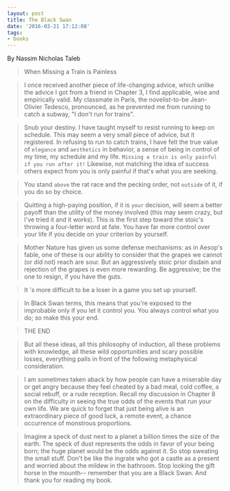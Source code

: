 ```yaml
---
layout: post
title: The Black Swan
date: '2016-03-21 17:12:08'
tags:
- books
---
```


By Nassim Nicholas Taleb

>When Missing a Train is Painless

>I once received another piece of life-changing advice, which unlike the advice I got from a friend in Chapter 3, I find applicable, wise and empirically valid. My classmate in Paris, the novelist-to-be Jean-Olivier Tedesco, pronounced, as he prevented me from running to catch a subway, "I don't run for trains". 

>Snub your destiny. I have taught myself to resist running to keep on schedule. This may seem a very small piece of advice, but it registered. In refusing to run to catch trains, I have felt the true value of `elegance` and `aesthetics` in behavior, a sense of being in control of my time, my schedule and my life. `Missing a train is only painful if you run after it!` Likewise, not matching the idea of success others expect from you is only painful if that's what you are seeking. 

>You stand `above` the rat race and the pecking order, not `outside` of it, if you do so by choice. 

>Quitting a high-paying position, if it is `your` decision, will seem a better payoff than the utility of the money involved (this may seem crazy, but I've tried it and it works). This is the first step toward the stoic's throwing a four-letter word at fate. You have far more control over your life if you decide on your criterion by yourself. 

>Mother Nature has given us some defense mechanisms: as in Aesop's fable, one of these is our ability to consider that the grapes we cannot (or did not) reach are sour. But an aggressively stoic prior disdain and rejection of the grapes is even more rewarding. Be aggressive; be the one to resign, if you have the guts. 

>It 's more difficult to be a loser in a game you set up yourself. 

>In Black Swan terms, this means that you're exposed to the improbable only if you let it control you. You always control what you do; so make this your end. 

>THE END 

>But all these ideas, all this philosophy of induction, all these problems with knowledge, all these wild opportunities and scary possible losses, everything palls in front of the following metaphysical consideration. 

>I am sometimes taken aback by how people can have a miserable day or get angry because they feel cheated by a bad meal, cold coffee, a social rebuff, or a rude reception. Recall my discussion in Chapter 8 on the difficulty in seeing the true odds of the events that run your own life. We are quick to forget that just being alive is an extraordinary piece of good luck, a remote event, a chance occurrence of monstrous proportions. 

>Imagine a speck of dust next to a planet a billion times the size of the earth. The speck of dust represents the odds in favor of your being born; the huge planet would be the odds against it. So stop sweating the small stuff. Don't be like the ingrate who got a castle as a present and worried about the mildew in the bathroom. Stop looking the gift horse in the mounth-- remember that you are a Black Swan. And thank you for reading my book. 